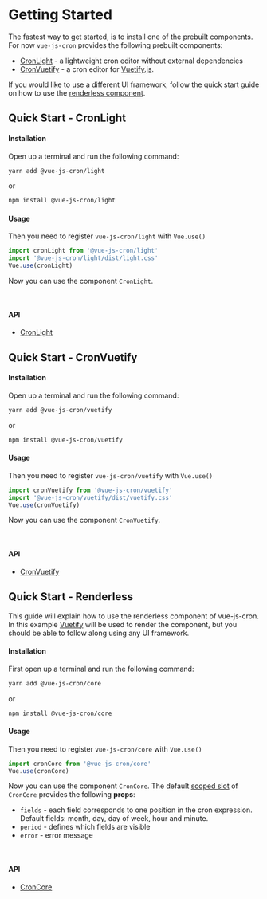 # Getting Started

The fastest way to get started, is to install one of the prebuilt components.
For now `vue-js-cron` provides the following prebuilt components:
- [CronLight](#quick-start-cronlight) - a lightweight cron editor without external dependencies
- [CronVuetify](#quick-start-cronvuetify) - a cron editor for [Vuetify.js](/guide/getting-started.html#quick-start-vuetify).

If you would like to use a different UI framework, follow the quick start guide on how to use the [renderless component](#quick-start-renderless).

## Quick Start - CronLight

#### Installation

Open up a terminal and run the following command:

```bash 
yarn add @vue-js-cron/light
```
or

```bash 
npm install @vue-js-cron/light
```
#### Usage

Then you need to register `vue-js-cron/light` with `Vue.use()`

```js
import cronLight from '@vue-js-cron/light'
import '@vue-js-cron/light/dist/light.css'
Vue.use(cronLight)
```

Now you can use the component `CronLight`.

<br />

<code-example title="CronLight example">
<template v-slot:source>

<<< @/src/.vuepress/components/getting-started-light.vue

</template>
<getting-started-light />
</code-example>

#### API

- [CronLight](../api/light)

## Quick Start - CronVuetify

#### Installation

Open up a terminal and run the following command:

```bash 
yarn add @vue-js-cron/vuetify
```
or

```bash 
npm install @vue-js-cron/vuetify
```
#### Usage

Then you need to register `vue-js-cron/vuetify` with `Vue.use()`

```js
import cronVuetify from '@vue-js-cron/vuetify'
import '@vue-js-cron/vuetify/dist/vuetify.css'
Vue.use(cronVuetify)
```

Now you can use the component `CronVuetify`.

<br />

<code-example title="CronVuetify example">
<template v-slot:source>

<<< @/src/.vuepress/components/getting-started-vuetify.vue

</template>
<getting-started-vuetify />
</code-example>

#### API

- [CronVuetify](../api/vuetify)

## Quick Start - Renderless

This guide will explain how to use the renderless component of vue-js-cron.
In this example [Vuetify](https://vuetifyjs.com/en/) will be used to render the component, but you should be able to follow along using any UI framework.

#### Installation

First open up a terminal and run the following command:

```bash 
yarn add @vue-js-cron/core
```
or

```bash 
npm install @vue-js-cron/core
```

#### Usage

Then you need to register `vue-js-cron/core` with `Vue.use()`

```js
import cronCore from '@vue-js-cron/core'
Vue.use(cronCore)
```

Now you can use the component `CronCore`. The default [scoped slot](https://vuejs.org/v2/guide/components-slots.html#Scoped-Slots) of `CronCore` provides the following **props**:

- `fields` - each field corresponds to one position in the cron expression. Default fields: month, day, day of week, hour and minute.
- `period` - defines which fields are visible
- `error` - error message

<br />

<code-example title="CronCore example">
<template v-slot:source>

<<< @/src/.vuepress/components/getting-started-renderless.vue

</template>
<getting-started-renderless />
</code-example>

#### API

- [CronCore](../api/core)